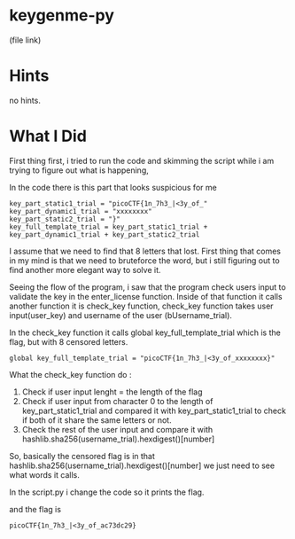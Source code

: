 # keygenme-py

(file link)

# Hints

no hints.

# What I Did

First thing first, i tried to run the code and skimming the script
while i am trying to figure out what is happening,

In the code there is this part that looks suspicious for me
```
key_part_static1_trial = "picoCTF{1n_7h3_|<3y_of_"
key_part_dynamic1_trial = "xxxxxxxx"
key_part_static2_trial = "}"
key_full_template_trial = key_part_static1_trial + key_part_dynamic1_trial + key_part_static2_trial
```
I assume that we need to find that 8 letters that lost.
First thing that comes in my mind is that we need to bruteforce the word,
but i still figuring out to find another more elegant way to solve it.

Seeing the flow of the program, i saw that the program check users input to validate the key
in the enter_license function. Inside of that function it calls another function it is 
check_key function, check_key function takes user input(user_key) and username of the user (bUsername_trial).

In the check_key function it calls global key_full_template_trial
which is the flag, but with 8 censored letters.
```
global key_full_template_trial = "picoCTF{1n_7h3_|<3y_of_xxxxxxxx}"
```

What the check_key function do :
1. Check if user input lenght = the length of the flag
2. Check if user input from character 0 to the length of key_part_static1_trial and compared it with key_part_static1_trial to check if both of it share the same letters or not.
3. Check the rest of the user input and compare it with hashlib.sha256(username_trial).hexdigest()[number]

So, basically the censored flag is in that hashlib.sha256(username_trial).hexdigest()[number] we just need to see
what words it calls.

In the script.py i change the code so it prints the flag.

and the flag is

```
picoCTF{1n_7h3_|<3y_of_ac73dc29}
```